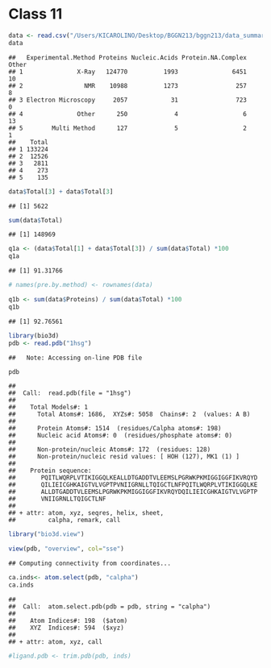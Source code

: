 Class 11
================

``` r
data <- read.csv("/Users/KICAROLINO/Desktop/BGGN213/bggn213/data_summary.csv")
data
```

    ##   Experimental.Method Proteins Nucleic.Acids Protein.NA.Complex Other
    ## 1               X-Ray   124770          1993               6451    10
    ## 2                 NMR    10988          1273                257     8
    ## 3 Electron Microscopy     2057            31                723     0
    ## 4               Other      250             4                  6    13
    ## 5        Multi Method      127             5                  2     1
    ##    Total
    ## 1 133224
    ## 2  12526
    ## 3   2811
    ## 4    273
    ## 5    135

``` r
data$Total[3] + data$Total[3]
```

    ## [1] 5622

``` r
sum(data$Total)
```

    ## [1] 148969

``` r
q1a <- (data$Total[1] + data$Total[3]) / sum(data$Total) *100
q1a
```

    ## [1] 91.31766

``` r
# names(pre.by.method) <- rownames(data)
```

``` r
q1b <- sum(data$Proteins) / sum(data$Total) *100
q1b
```

    ## [1] 92.76561

``` r
library(bio3d)
pdb <- read.pdb("1hsg")
```

    ##   Note: Accessing on-line PDB file

``` r
pdb
```

    ## 
    ##  Call:  read.pdb(file = "1hsg")
    ## 
    ##    Total Models#: 1
    ##      Total Atoms#: 1686,  XYZs#: 5058  Chains#: 2  (values: A B)
    ## 
    ##      Protein Atoms#: 1514  (residues/Calpha atoms#: 198)
    ##      Nucleic acid Atoms#: 0  (residues/phosphate atoms#: 0)
    ## 
    ##      Non-protein/nucleic Atoms#: 172  (residues: 128)
    ##      Non-protein/nucleic resid values: [ HOH (127), MK1 (1) ]
    ## 
    ##    Protein sequence:
    ##       PQITLWQRPLVTIKIGGQLKEALLDTGADDTVLEEMSLPGRWKPKMIGGIGGFIKVRQYD
    ##       QILIEICGHKAIGTVLVGPTPVNIIGRNLLTQIGCTLNFPQITLWQRPLVTIKIGGQLKE
    ##       ALLDTGADDTVLEEMSLPGRWKPKMIGGIGGFIKVRQYDQILIEICGHKAIGTVLVGPTP
    ##       VNIIGRNLLTQIGCTLNF
    ## 
    ## + attr: atom, xyz, seqres, helix, sheet,
    ##         calpha, remark, call

``` r
library("bio3d.view")

view(pdb, "overview", col="sse")
```

    ## Computing connectivity from coordinates...

``` r
ca.inds<- atom.select(pdb, "calpha")
ca.inds
```

    ## 
    ##  Call:  atom.select.pdb(pdb = pdb, string = "calpha")
    ## 
    ##    Atom Indices#: 198  ($atom)
    ##    XYZ  Indices#: 594  ($xyz)
    ## 
    ## + attr: atom, xyz, call

``` r
#ligand.pdb <- trim.pdb(pdb, inds)
```
